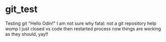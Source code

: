 # git_test
Testing git
"Hello Odin!"
I am not sure why fatal: not a git repository help womp
I just closed vs code then restarted process now things are working as they should, yay!!